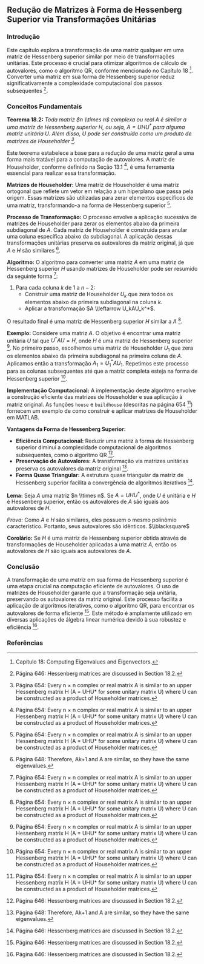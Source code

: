 ## Redução de Matrizes à Forma de Hessenberg Superior via Transformações Unitárias

### Introdução
Este capítulo explora a transformação de uma matriz qualquer em uma matriz de Hessenberg superior similar por meio de transformações unitárias. Este processo é crucial para otimizar algoritmos de cálculo de autovalores, como o algoritmo QR, conforme mencionado no Capítulo 18 [^1]. Converter uma matriz em sua forma de Hessenberg superior reduz significativamente a complexidade computacional dos passos subsequentes [^2].

### Conceitos Fundamentais

**Teorema 18.2:** *Toda matriz $n \\times n$ complexa ou real $A$ é similar a uma matriz de Hessenberg superior $H$, ou seja, $A = UHU^*$ para alguma matriz unitária $U$. Além disso, $U$ pode ser construída como um produto de matrizes de Householder [^6].*

Este teorema estabelece a base para a redução de uma matriz geral a uma forma mais tratável para a computação de autovalores. A matriz de Householder, conforme definido na Seção 13.1 [^6], é uma ferramenta essencial para realizar essa transformação.

**Matrizes de Householder:** Uma matriz de Householder é uma matriz ortogonal que reflete um vetor em relação a um hiperplano que passa pela origem. Essas matrizes são utilizadas para zerar elementos específicos de uma matriz, transformando-a na forma de Hessenberg superior [^6].

**Processo de Transformação:** O processo envolve a aplicação sucessiva de matrizes de Householder para zerar os elementos abaixo da primeira subdiagonal de $A$. Cada matriz de Householder é construída para anular uma coluna específica abaixo da subdiagonal. A aplicação dessas transformações unitárias preserva os autovalores da matriz original, já que $A$ e $H$ são similares [^4].

**Algoritmo:** O algoritmo para converter uma matriz $A$ em uma matriz de Hessenberg superior $H$ usando matrizes de Householder pode ser resumido da seguinte forma [^6]:

1.  Para cada coluna $k$ de $1$ a $n-2$:
    *   Construir uma matriz de Householder $U_k$ que zera todos os elementos abaixo da primeira subdiagonal na coluna $k$.
    *   Aplicar a transformação $A \\leftarrow U_kAU_k^*$.

O resultado final é uma matriz de Hessenberg superior $H$ similar a $A$ [^6].

**Exemplo:** Considere uma matriz $A$. O objetivo é encontrar uma matriz unitária $U$ tal que $U^*AU = H$, onde $H$ é uma matriz de Hessenberg superior [^6]. No primeiro passo, escolhemos uma matriz de Householder $U_1$ que zera os elementos abaixo da primeira subdiagonal na primeira coluna de $A$. Aplicamos então a transformação $A_1 = U_1^*AU_1$. Repetimos este processo para as colunas subsequentes até que a matriz completa esteja na forma de Hessenberg superior [^6].

**Implementação Computacional:** A implementação deste algoritmo envolve a construção eficiente das matrizes de Householder e sua aplicação à matriz original. As funções `house` e `buildhouse` (descritas na página 654 [^6]) fornecem um exemplo de como construir e aplicar matrizes de Householder em MATLAB.

**Vantagens da Forma de Hessenberg Superior:**
*   **Eficiência Computacional:** Reduzir uma matriz à forma de Hessenberg superior diminui a complexidade computacional de algoritmos subsequentes, como o algoritmo QR [^2].
*   **Preservação de Autovalores:** A transformação via matrizes unitárias preserva os autovalores da matriz original [^4].
*   **Forma Quase Triangular:** A estrutura quase triangular da matriz de Hessenberg superior facilita a convergência de algoritmos iterativos [^2].

**Lema:** Seja $A$ uma matriz $n \\times n$. Se $A = UHU^*$, onde $U$ é unitária e $H$ é Hessenberg superior, então os autovalores de $A$ são iguais aos autovalores de $H$.

*Prova:* Como $A$ e $H$ são similares, eles possuem o mesmo polinômio característico. Portanto, seus autovalores são idênticos. $\\blacksquare$

**Corolário:** Se $H$ é uma matriz de Hessenberg superior obtida através de transformações de Householder aplicadas a uma matriz $A$, então os autovalores de $H$ são iguais aos autovalores de $A$.

### Conclusão

A transformação de uma matriz em sua forma de Hessenberg superior é uma etapa crucial na computação eficiente de autovalores. O uso de matrizes de Householder garante que a transformação seja unitária, preservando os autovalores da matriz original. Este processo facilita a aplicação de algoritmos iterativos, como o algoritmo QR, para encontrar os autovalores de forma eficiente [^2]. Este método é amplamente utilizado em diversas aplicações de álgebra linear numérica devido à sua robustez e eficiência [^2].

### Referências
[^1]: Capítulo 18: Computing Eigenvalues and Eigenvectors.
[^2]: Página 646: Hessenberg matrices are discussed in Section 18.2.
[^3]: Página 647: The Rayleigh-Ritz method consists in computing the eigenvalues of Hn using the QR- method with shifts.
[^4]: Página 648: Therefore, Ak+1 and A are similar, so they have the same eigenvalues.
[^5]: Página 653: Such matrices called Hessenberg matrices are discussed in the next section.
[^6]: Página 654: Every n × n complex or real matrix A is similar to an upper Hessenberg matrix H (A = UHU* for some unitary matrix U) where U can be constructed as a product of Householder matrices.

<!-- END -->